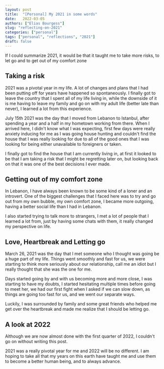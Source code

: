 ```yaml
---
layout: post
title:  "[Personal] My 2021 in some words"
date:   2022-03-05
authors: ["Elias Bourgess"]
slug: "reflecting-on-2021"
categories: ["personal"]
tags: ["personal", "reflections", "2021"]
draft: false
---
```


If I could summarize 2021, it would be that it taught me to take more risks, to let go and to get out of my comfort zone

## Taking a risk

2021 was a pivotal year in my life. A lot of changes and plans that I had been putting off for years have happened so spontaneously. I finally got to leave the country that I spent all of my life living in, while the downside of it is me having to leave my family and go on with my adult life (better late than never), I learned a lot from this experience. 

July 15th 2021 was the day that I moved from Lebanon to Istanbul, after spending a year and a half in my hometown working from there. When I arrived here, I didn't know what I was expecting, first few days were really anxiety inducing for me as I was going house hunting and couldn't find the house that I was really looking for due to all of the good ones that I was looking for being either unavailable to foreigners or taken. 

I finally got to find the house that I am currently living in, at first it looked to be that I am taking a risk that I might be regretting later on, but looking back on that it was one of the best decisions I ever made.

## Getting out of my comfort zone

In Lebanon, I have always been known to be some kind of a loner and an introvert. One of the biggest challenges that I faced here was to try and go out from my own bubble, my own comfort zone, I became more outgoing, having a better social life than I had in Lebanon. 

I also started trying to talk more to strangers, I met a lot of people that I learned a lot from, just by having some chats with them, it really changed  my perspective on life.


## Love, Heartbreak and Letting go

March 26, 2021 was the day that I met someone who I thought was going be a huge part of my life. Things went smoothly and fast for us, we were starting to think more seriously about our relationship, call me an idiot but I really thought that she was the one for me. 

Days started going by and with us becoming more and more close, I was starting to have my doubts, I started hesitating multiple times before going to meet her, we had our first fight when I asked if we can slow down, as things are going too fast for us, and we went our separate ways.

Luckily, I was surrounded by family and some great friends who helped me get over the heartbreak and made me realize that I should be letting go. 

## A look at 2022

Although we are now almost done with the first quarter of 2022, I couldn't go on without writing this post. 

2021 was a really pivotal year for me and 2022 will be no different. I am hoping to take all that my years on this earth have taught me and use them to become a better human being, and to always advance.